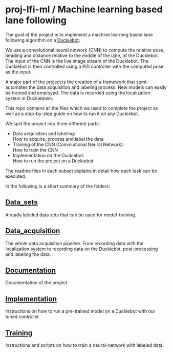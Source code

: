 # proj-lfi-ml / Machine learning based lane following

The goal of the project is to implement a machine learning based lane following algorithm on a [Duckiebot](https://www.duckietown.org/).

We use a convolutional neural network (CNN) to compute the relative pose, heading and distance relative to the middle of the lane, of the Duckiebot. The input of the CNN is the live image stream of the Duckiebot. The Duckiebot is then controlled using a PID controller with the computed pose as the input.

A major part of the project is the creation of a framework that semi-automates the data acquisition and labeling process. New models can easily be trained and employed. The data is recorded using the localization system in Duckietown. 

This repo contains all the files which we used to complete the project as well as a step-by-step guide on how to run it on any Duckiebot. 

We split the project into three different parts:
* Data acquisition and labeling:\
  How to acquire, process and label the data
* Training of the CNN (Convolutional Neural Network):\
  How to train the CNN
* Implementation on the Duckiebot:\
  How to run the project on a Duckiebot


The readme files in each subset explains in detail how each task can be executed.

In the following is a short summary of the folders:


## [Data_sets](data_sets)
Already labeled data sets that can be used for model-training.

## [Data_acquisition](data_acquisition)
The whole data acquisition pipeline. From recording data with the localization system to recording data on the Duckiebot, post-processing and labeling the data.

## [Documentation](documentation)
Documentation of the project

## [Implementation](implementation)
Instructions on how to run a pre-trained model on a Duckiebot with our tuned controller.

## [Training](training)
Instructions and scripts on how to train a neural-network with labeled data.
